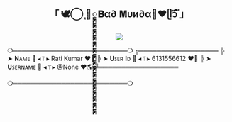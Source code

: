 <h2 align="center">
    「 🕊️⃝‌ٖٖٖٖ ‌ٖٖٖٖٖ🦋𑲭𑲭𑲭𑲭𑲭𑲭𑲭𑲭𑲭𑲭𑲭𑲭𑲭𑲭𑲭𑲭𝐁α∂ 𝐌υи∂α🌸❤️ᥫ᭡፝֟፝֟ 」
</h2>

<p align="center"><a href="https://t.me/II_BAD_BBY_II"><img src="https://graph.org/file/214a0a41f7d75c0f90758.jpg"></a></p>


❍══════════════════════════❍
╔══════════════════
╠ ➤ 𝐍ᴀᴍᴇ 🖤 ◂⚚▸ Rati Kumar ❤️🔐
╠ ➤ 𝐔ꜱᴇʀ 𝐈ᴅ 🖤 ◂⚚▸ 6131556612 ❤️🧿
╠ ➤ 𝐔ꜱᴇʀɴᴀᴍᴇ 🖤 ◂⚚▸ @None ❤️🌎
╚══════════════════

❍══════════════════════════❍
